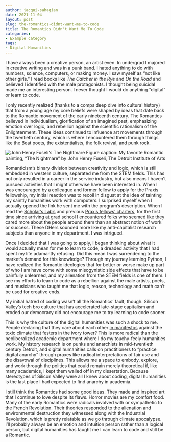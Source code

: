 ```yaml
---
author: jacqui-sahagian
date: 2021-11-04
layout: post
slug: the-romantics-didnt-want-me-to-code
title: The Romantics Didn't Want Me To Code
categories:
- Example category
tags:
- Digital Humanities
---
```

I have always been a creative person, an artist even. In undergrad I majored in creative writing and was in a punk band. I hated anything to do with numbers, science, computers, or making money. I saw myself as “not like other girls.” I read books like *The Catcher in the Rye* and *On the Road* and believed I identified with the male protagonists. I thought being suicidal made me an interesting person. I never thought I would do anything “digital” or learn to code.  

I only recently realized (thanks to a comps deep dive into cultural history) that from a young age my core beliefs were shaped by ideas that date back to the Romantic movement of the early nineteenth century. The Romantics believed in individualism, glorification of an imagined past, emphasizing emotion over logic, and rebellion against the scientific rationalism of the Enlightenment. These ideas continued to influence art movements through the twentieth century, which is where I encountered them through things like the Beat poets, the existentialists, the folk revival, and punk rock. 

![John Henry Fuseli's The Nightmare](https://upload.wikimedia.org/wikipedia/commons/5/56/John_Henry_Fuseli_-_The_Nightmare.JPG)
Figure caption: My favorite Romantic painting, “The Nightmare” by John Henry Fuseli, The Detroit Institute of Arts 

Romanticism’s binary division between creativity and logic, which is still embedded in western culture, separated me from the STEM fields. This has not only resulted in a career in the service industry, but also means I haven’t pursued activities that I might otherwise have been interested in. When I was encouraged by a colleague and former fellow to apply for the Praxis fellowship, my initial reaction was to recoil in disgust at the idea of tainting my saintly humanities work with computers. I surprised myself when I actually opened the link he sent me with the program’s description. When I read the [Scholar’s Lab’s](https://scholarslab.lib.virginia.edu/charter/) and previous [Praxis fellows’ charters](http://praxis.scholarslab.org/charter/charter-2020-2021/), for the first time since arriving at grad school I encountered folks who seemed like they cared more about the people around them than an abstract notion of work or success. These DHers sounded more like my anti-capitalist research subjects than anyone in my department. I was intrigued. 

Once I decided that I was going to apply, I began thinking about what it would actually mean for me to learn to code, a dreaded activity that I had spent my life adamantly refusing. Did this mean I was surrendering to the market’s demand for this knowledge? Through my journey learning Python, I have realized the Romantic ideologies that for better or worse make up part of who I am have come with some misogynistic side effects that have to be painfully unlearned, and my alienation from the STEM fields is one of them. I see my efforts to learn to code as a rebellion against the male artists, poets, and musicians who taught me that logic, reason, technology and math can’t be used for creative ends. 

My initial hatred of coding wasn’t all the Romantics’ fault, though. Silicon Valley’s tech bro culture that has accelerated late-stage capitalism and eroded our democracy did not encourage me to try learning to code sooner. 

This is why the culture of the digital humanities was such a shock to me. People declaring that they care about each other [in manifestos](https://www.humanitiesblast.com/manifesto/Manifesto_V2.pdf) against the toxic climate that festers in the ivory tower? This is more radical than the neoliberalized academic department where I do my touchy-feely humanities work. My history research is on punks and anarchists in mid-twentieth century Detroit, and digital humanities calls on practitioners to “practice digital anarchy” through praxes like radical interpretations of fair use and the disavowal of disciplines. This allows me a space to embody, explore, and work through the politics that could remain merely theoretical if, like many academics, I kept them walled off in my dissertation. Because stereotypes of Silicon Valley were all I knew about coding, digital humanities is the last place I had expected to find anarchy in academia.  

I still think the Romantics had some good ideas. They made and inspired art that I continue to love despite its flaws. Horror movies are my comfort food. Many of the early Romantics were radicals involved with or sympathetic to the French Revolution. Their theories responded to the alienation and environmental destruction they witnessed along with the Industrial Revolution, which is pretty relatable as we go through climate apocalypse. I’ll probably always be an emotion and intuition person rather than a logical person, but digital humanities has taught me I can learn to code and still be a Romantic. 
